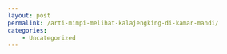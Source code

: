 ```yaml
---
layout: post
permalink: /arti-mimpi-melihat-kalajengking-di-kamar-mandi/
categories:
    - Uncategorized
---
```



